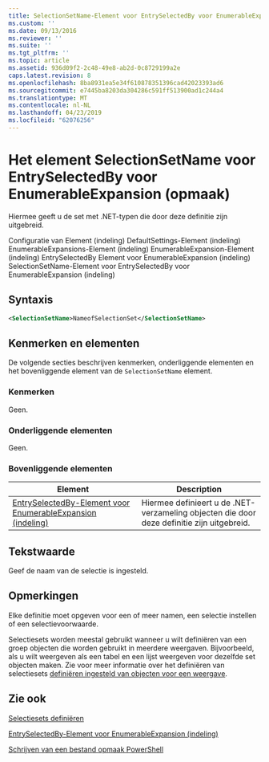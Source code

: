 ```yaml
---
title: SelectionSetName-Element voor EntrySelectedBy voor EnumerableExpansion (indeling) | Microsoft Docs
ms.custom: ''
ms.date: 09/13/2016
ms.reviewer: ''
ms.suite: ''
ms.tgt_pltfrm: ''
ms.topic: article
ms.assetid: 936d09f2-2c48-49e8-ab2d-0c8729199a2e
caps.latest.revision: 8
ms.openlocfilehash: 8ba8931ea5e34f610878351396cad42023393ad6
ms.sourcegitcommit: e7445ba8203da304286c591ff513900ad1c244a4
ms.translationtype: MT
ms.contentlocale: nl-NL
ms.lasthandoff: 04/23/2019
ms.locfileid: "62076256"
---
```

# <a name="selectionsetname-element-for-entryselectedby-for-enumerableexpansion-format"></a>Het element SelectionSetName voor EntrySelectedBy voor EnumerableExpansion (opmaak)

Hiermee geeft u de set met .NET-typen die door deze definitie zijn uitgebreid.

Configuratie van Element (indeling) DefaultSettings-Element (indeling) EnumerableExpansions-Element (indeling) EnumerableExpansion-Element (indeling) EntrySelectedBy Element voor EnumerableExpansion (indeling) SelectionSetName-Element voor EntrySelectedBy voor EnumerableExpansion (indeling)

## <a name="syntax"></a>Syntaxis

```xml
<SelectionSetName>NameofSelectionSet</SelectionSetName>

```

## <a name="attributes-and-elements"></a>Kenmerken en elementen

De volgende secties beschrijven kenmerken, onderliggende elementen en het bovenliggende element van de `SelectionSetName` element.

### <a name="attributes"></a>Kenmerken

Geen.

### <a name="child-elements"></a>Onderliggende elementen

Geen.

### <a name="parent-elements"></a>Bovenliggende elementen

|Element|Description|
|-------------|-----------------|
|[EntrySelectedBy-Element voor EnumerableExpansion (indeling)](./entryselectedby-element-for-enumerableexpansion-format.md)|Hiermee definieert u de .NET-verzameling objecten die door deze definitie zijn uitgebreid.|

## <a name="text-value"></a>Tekstwaarde

Geef de naam van de selectie is ingesteld.

## <a name="remarks"></a>Opmerkingen

Elke definitie moet opgeven voor een of meer namen, een selectie instellen of een selectievoorwaarde.

Selectiesets worden meestal gebruikt wanneer u wilt definiëren van een groep objecten die worden gebruikt in meerdere weergaven. Bijvoorbeeld, als u wilt weergeven als een tabel en een lijst weergeven voor dezelfde set objecten maken. Zie voor meer informatie over het definiëren van selectiesets [definiëren ingesteld van objecten voor een weergave](./defining-selection-sets.md).

## <a name="see-also"></a>Zie ook

[Selectiesets definiëren](./defining-selection-sets.md)

[EntrySelectedBy-Element voor EnumerableExpansion (indeling)](./entryselectedby-element-for-enumerableexpansion-format.md)

[Schrijven van een bestand opmaak PowerShell](./writing-a-powershell-formatting-file.md)
